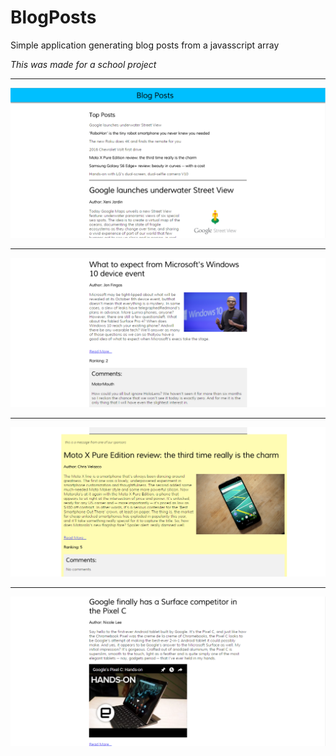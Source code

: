 # BlogPosts
Simple application generating blog posts from a javasscript array

*This was made for a school project*

---

![alt text](https://github.com/JeroenLammen/BlogPosts/blob/master/readme_images/Screenshot_1.png "top posts")

---

![alt text](https://github.com/JeroenLammen/BlogPosts/blob/master/readme_images/Screenshot_2.png "post with comments")

---

![alt text](https://github.com/JeroenLammen/BlogPosts/blob/master/readme_images/Screenshot_3.png "sponsored post")

---

![alt text](https://github.com/JeroenLammen/BlogPosts/blob/master/readme_images/Screenshot_4.png "post with youtube video")
